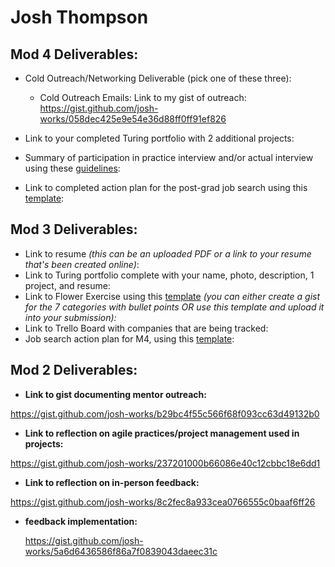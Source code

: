 # Josh Thompson

## Mod 4 Deliverables:
* Cold Outreach/Networking Deliverable (pick one of these three):
    * Cold Outreach Emails: Link to my gist of outreach: https://gist.github.com/josh-works/058dec425e9e54e36d88ff0ff91ef826
 
    
* Link to your completed Turing portfolio with 2 additional projects: 
* Summary of participation in practice interview and/or actual interview using these [guidelines](https://github.com/turingschool/career-development-curriculum/blob/master/module_four/interview_practice_reflection_guidelines.md):
* Link to completed action plan for the post-grad job search using this [template](https://github.com/turingschool/career-development-curriculum/blob/master/module_four/post_grad_plan.md): 

## Mod 3 Deliverables:

* Link to resume *(this can be an uploaded PDF or a link to your resume that's been created online)*: 
* Link to Turing portfolio complete with your name, photo, description, 1 project, and resume:
* Link to Flower Exercise using this [template](https://github.com/turingschool/career-development-curriculum/blob/master/files/Career%20Unit%20-%20The%20Flower%20Diagram.pdf) *(you can either create a gist for the 7 categories with bullet points OR use this template and upload it into your submission):*
* Link to Trello Board with companies that are being tracked: 
* Job search action plan for M4, using this [template](https://github.com/turingschool/career-development-curriculum/blob/master/module_three/mod_4_action_plan_template.md):

## Mod 2 Deliverables:
* **Link to gist documenting mentor outreach:**

 https://gist.github.com/josh-works/b29bc4f55c566f68f093cc63d49132b0

* **Link to reflection on agile practices/project management used in projects:**

 https://gist.github.com/josh-works/237201000b66086e40c12cbbc18e6dd1

* **Link to reflection on in-person feedback:**

 https://gist.github.com/josh-works/8c2fec8a933cea0766555c0baaf6ff26

* **feedback implementation:**

  https://gist.github.com/josh-works/5a6d6436586f86a7f0839043daeec31c
